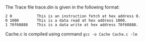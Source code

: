 The Trace file trace.din is given in the following format:
```
2 0           This is an instruction fetch at hex address 0.
0 1000        This is a data read at hex address 1000.
1 70f60888    This is a data write at hex address 70f60888.
```
Cache.c is compiled using command
      ```
      gcc -o Cache Cache.c -lm
      ```
